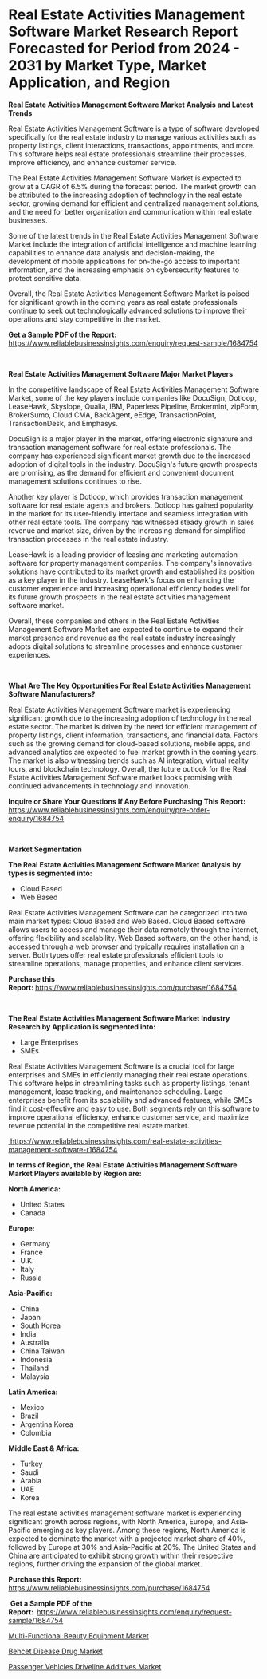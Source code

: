 <p><h1>Real Estate Activities Management Software Market Research Report Forecasted for Period from 2024 -  2031 by Market Type, Market Application, and Region</h1></p><p><strong>Real Estate Activities Management Software Market Analysis and Latest Trends</strong></p>
<p><p>Real Estate Activities Management Software is a type of software developed specifically for the real estate industry to manage various activities such as property listings, client interactions, transactions, appointments, and more. This software helps real estate professionals streamline their processes, improve efficiency, and enhance customer service.</p><p>The Real Estate Activities Management Software Market is expected to grow at a CAGR of 6.5% during the forecast period. The market growth can be attributed to the increasing adoption of technology in the real estate sector, growing demand for efficient and centralized management solutions, and the need for better organization and communication within real estate businesses.</p><p>Some of the latest trends in the Real Estate Activities Management Software Market include the integration of artificial intelligence and machine learning capabilities to enhance data analysis and decision-making, the development of mobile applications for on-the-go access to important information, and the increasing emphasis on cybersecurity features to protect sensitive data.</p><p>Overall, the Real Estate Activities Management Software Market is poised for significant growth in the coming years as real estate professionals continue to seek out technologically advanced solutions to improve their operations and stay competitive in the market.</p></p>
<p><strong>Get a Sample PDF of the Report:&nbsp;</strong> <a href="https://www.reliablebusinessinsights.com/enquiry/request-sample/1684754">https://www.reliablebusinessinsights.com/enquiry/request-sample/1684754</a></p>
<p>&nbsp;</p>
<p><strong>Real Estate Activities Management Software Major Market Players</strong></p>
<p><p>In the competitive landscape of Real Estate Activities Management Software Market, some of the key players include companies like DocuSign, Dotloop, LeaseHawk, Skyslope, Qualia, IBM, Paperless Pipeline, Brokermint, zipForm, BrokerSumo, Cloud CMA, BackAgent, eEdge, TransactionPoint, TransactionDesk, and Emphasys. </p><p>DocuSign is a major player in the market, offering electronic signature and transaction management software for real estate professionals. The company has experienced significant market growth due to the increased adoption of digital tools in the industry. DocuSign's future growth prospects are promising, as the demand for efficient and convenient document management solutions continues to rise.</p><p>Another key player is Dotloop, which provides transaction management software for real estate agents and brokers. Dotloop has gained popularity in the market for its user-friendly interface and seamless integration with other real estate tools. The company has witnessed steady growth in sales revenue and market size, driven by the increasing demand for simplified transaction processes in the real estate industry.</p><p>LeaseHawk is a leading provider of leasing and marketing automation software for property management companies. The company's innovative solutions have contributed to its market growth and established its position as a key player in the industry. LeaseHawk's focus on enhancing the customer experience and increasing operational efficiency bodes well for its future growth prospects in the real estate activities management software market. </p><p>Overall, these companies and others in the Real Estate Activities Management Software Market are expected to continue to expand their market presence and revenue as the real estate industry increasingly adopts digital solutions to streamline processes and enhance customer experiences.</p></p>
<p>&nbsp;</p>
<p><strong>What Are The Key Opportunities For Real Estate Activities Management Software Manufacturers?</strong></p>
<p><p>Real Estate Activities Management Software market is experiencing significant growth due to the increasing adoption of technology in the real estate sector. The market is driven by the need for efficient management of property listings, client information, transactions, and financial data. Factors such as the growing demand for cloud-based solutions, mobile apps, and advanced analytics are expected to fuel market growth in the coming years. The market is also witnessing trends such as AI integration, virtual reality tours, and blockchain technology. Overall, the future outlook for the Real Estate Activities Management Software market looks promising with continued advancements in technology and innovation.</p></p>
<p><strong>Inquire or Share Your Questions If Any Before Purchasing This Report:</strong> <a href="https://www.reliablebusinessinsights.com/enquiry/pre-order-enquiry/1684754">https://www.reliablebusinessinsights.com/enquiry/pre-order-enquiry/1684754</a></p>
<p>&nbsp;</p>
<p><strong>Market Segmentation</strong></p>
<p><strong>The Real Estate Activities Management Software Market Analysis by types is segmented into:</strong></p>
<p><ul><li>Cloud Based</li><li>Web Based</li></ul></p>
<p><p>Real Estate Activities Management Software can be categorized into two main market types: Cloud Based and Web Based. Cloud Based software allows users to access and manage their data remotely through the internet, offering flexibility and scalability. Web Based software, on the other hand, is accessed through a web browser and typically requires installation on a server. Both types offer real estate professionals efficient tools to streamline operations, manage properties, and enhance client services.</p></p>
<p><strong>Purchase this Report:&nbsp;</strong><a href="https://www.reliablebusinessinsights.com/purchase/1684754">https://www.reliablebusinessinsights.com/purchase/1684754</a></p>
<p>&nbsp;</p>
<p><strong>The Real Estate Activities Management Software Market Industry Research by Application is segmented into:</strong></p>
<p><ul><li>Large Enterprises</li><li>SMEs</li></ul></p>
<p><p>Real Estate Activities Management Software is a crucial tool for large enterprises and SMEs in efficiently managing their real estate operations. This software helps in streamlining tasks such as property listings, tenant management, lease tracking, and maintenance scheduling. Large enterprises benefit from its scalability and advanced features, while SMEs find it cost-effective and easy to use. Both segments rely on this software to improve operational efficiency, enhance customer service, and maximize revenue potential in the competitive real estate market.</p></p>
<p><a href="https://www.reliablebusinessinsights.com/real-estate-activities-management-software-r1684754">&nbsp;https://www.reliablebusinessinsights.com/real-estate-activities-management-software-r1684754</a></p>
<p><strong>In terms of Region, the Real Estate Activities Management Software Market Players available by Region are:</strong></p>
<p>
    <p> <strong> North America: </strong>
        <ul>
            <li>United States</li>
            <li>Canada</li>
        </ul>
        </p> 
    <p> <strong> Europe: </strong>
        <ul>
            <li>Germany</li>
            <li>France</li>
            <li>U.K.</li>
            <li>Italy</li>
            <li>Russia</li>
        </ul>
        </p> 
    <p> <strong> Asia-Pacific: </strong>
        <ul>
            <li>China</li>
            <li>Japan</li>
            <li>South Korea</li>
            <li>India</li>
            <li>Australia</li>
            <li>China Taiwan</li>
            <li>Indonesia</li>
            <li>Thailand</li>
            <li>Malaysia</li>
        </ul>
        </p> 
    <p> <strong> Latin America: </strong>
        <ul>
            <li>Mexico</li>
            <li>Brazil</li>
            <li>Argentina Korea</li>
            <li>Colombia</li>
        </ul>
        </p> 
    <p> <strong> Middle East & Africa: </strong>
        <ul>
            <li>Turkey</li>
            <li>Saudi</li>
            <li>Arabia</li>
            <li>UAE</li>
            <li>Korea</li>
        </ul>
    </p>
    </p>
<p><p>The real estate activities management software market is experiencing significant growth across regions, with North America, Europe, and Asia-Pacific emerging as key players. Among these regions, North America is expected to dominate the market with a projected market share of 40%, followed by Europe at 30% and Asia-Pacific at 20%. The United States and China are anticipated to exhibit strong growth within their respective regions, further driving the expansion of the global market.</p></p>
<p><strong>Purchase this Report: </strong><a href="https://www.reliablebusinessinsights.com/purchase/1684754">https://www.reliablebusinessinsights.com/purchase/1684754</a></p>
<p>&nbsp;<strong>Get a Sample PDF of the Report:&nbsp;&nbsp;</strong><a href="https://www.reliablebusinessinsights.com/enquiry/request-sample/1684754">https://www.reliablebusinessinsights.com/enquiry/request-sample/1684754</a></p>
<p><strong></strong></p>
<p><p><a href="https://github.com/nusratjahan12006/Market-Research-Report-List-1/blob/main/multi-functional-beauty-equipment-market.md">Multi-Functional Beauty Equipment Market</a></p><p><a href="https://github.com/VincentButlerjXXf/Market-Research-Report-List-1/blob/main/behcet-disease-drug-market.md">Behcet Disease Drug Market</a></p><p><a href="https://github.com/mdhefjumiah/Market-Research-Report-List-1/blob/main/passenger-vehicles-driveline-additives-market.md">Passenger Vehicles Driveline Additives Market</a></p></p>